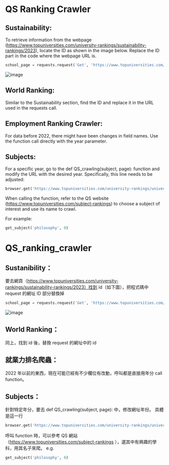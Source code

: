 # QS Ranking Crawler
## Sustainability:
To retrieve information from the webpage (https://www.topuniversities.com/university-rankings/sustainability-rankings/2023), locate the ID as shown in the image below. Replace the ID part in the code where the webpage URL is.

```python
school_page = requests.request('Get', 'https://www.topuniversities.com/sites/default/files/qs-rankings-data/en/ID_of_year.txt?rmvlzx')
```
![image](https://github.com/catagain/QS_ranking_crawler/assets/35026988/a2247b75-7e30-4348-a2bd-9de8d7029668)

## World Ranking:
Similar to the Sustainability section, find the ID and replace it in the URL used in the requests call.

## Employment Ranking Crawler:
For data before 2022, there might have been changes in field names. Use the function call directly with the year parameter.

## Subjects:
For a specific year, go to the def QS_crawling(subject, page): function and modify the URL with the desired year. Specifically, this line needs to be adjusted:

```python
browser.get('https://www.topuniversities.com/university-rankings/university-subject-rankings/2023/' + subject + '?&page=' + str(page) + '&tab=indicators')
```
When calling the function, refer to the QS website (https://www.topuniversities.com/subject-rankings) to choose a subject of interest and use its name to crawl.

For example:

```python
get_subject('philosophy', 0)
```

# QS_ranking_crawler

## Sustanibility：
要去網頁（https://www.topuniversities.com/university-rankings/sustainability-rankings/2023）找到 id（如下圖），把程式碼中 request 的網址 ID 部分替換掉
```python
school_page = requests.request('Get', 'https://www.topuniversities.com/sites/default/files/qs-rankings-data/en/ID_of_year.txt?rmvlzx')
```
![image](https://github.com/catagain/QS_ranking_crawler/assets/35026988/a2247b75-7e30-4348-a2bd-9de8d7029668)



## World Ranking：

同上，找到 id 後，替換 request 的網址中的 id 

## 就業力排名爬蟲：

2022 年以前的東西，現在可能已經有不少欄位有改動，呼叫都是直接用年分 call function。

## Subjects：
針對特定年分，要去 def QS_crawling(subject, page): 中，修改網址年份。
具體是這一行
```python
browser.get('https://www.topuniversities.com/university-rankings/university-subject-rankings/2023/' + subject + '?&page=' + str(page) + '&tab=indicators')
```
呼叫 function 時，可以參考 QS 網站（https://www.topuniversities.com/subject-rankings ），選其中有興趣的學科，用其名子來爬。
e.g. 
```python
get_subject('philosophy', 0)
```


